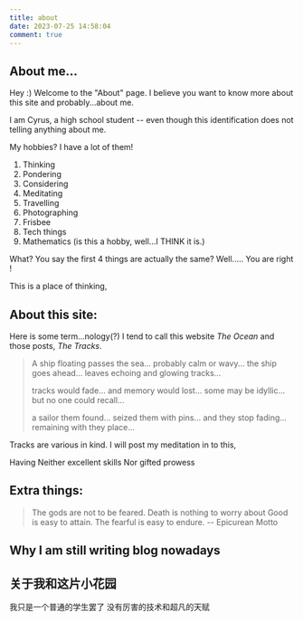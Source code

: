 ```yaml
---
title: about
date: 2023-07-25 14:58:04
comment: true
---
```


## About me...
Hey :) Welcome to the "About" page. I believe you want to know more about this site and probably...about me. 

I am Cyrus, a high school student -- even though this identification does not telling anything about me. 

My hobbies? I have a lot of them!

1. Thinking
2. Pondering
3. Considering
4. Meditating
5. Travelling
6. Photographing
7. Frisbee
8. Tech things
9. Mathematics (is this a hobby, well...I THINK it is.)

What? You say the first 4 things are actually the same? 
Well.....
You are right !


This is a place of thinking, 

## About this site:

Here is some term...nology(?)
I tend to call this website *The Ocean*  and those posts, *The Tracks*. 

> A ship floating passes the sea...
> probably calm or wavy...
> the ship goes ahead...
> leaves echoing and glowing tracks...
>  
> tracks would fade...
> and memory would lost...
> some may be idyllic...
> but no one could recall...
>  
> a sailor them found...
> seized them with pins...
> and they stop fading...
> remaining with they place...

Tracks are various in kind. I will post my meditation in to this, 


Having Neither excellent skills
Nor gifted prowess


## Extra things:
> The gods are not to be feared.
> Death is nothing to worry about
> Good is easy to attain. 
> The fearful is easy to endure.
> -- Epicurean Motto

## Why I am still writing blog nowadays

## 关于我和这片小花园

我只是一个普通的学生罢了
没有厉害的技术和超凡的天赋

